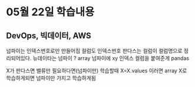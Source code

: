 # 05월 22일 학습내용

## DevOps, 빅데이터, AWS

넘파이는 인덱스번호로만 만들어짐 컬럼도 인덱스번호
판다스는 컬럼이 컬럼명으로 정리되어있다.
뉴데이타는 넘파이 ? array
넘파이에 xy 인덱스 컬럼을 붙여준게 pandas

X가 판다스면 밸류만 필요하다면(넘파이만) 학습할때 X=X.values 이러면 array
X로 학습하게되면 넘파이만 가지고 학습하게됨